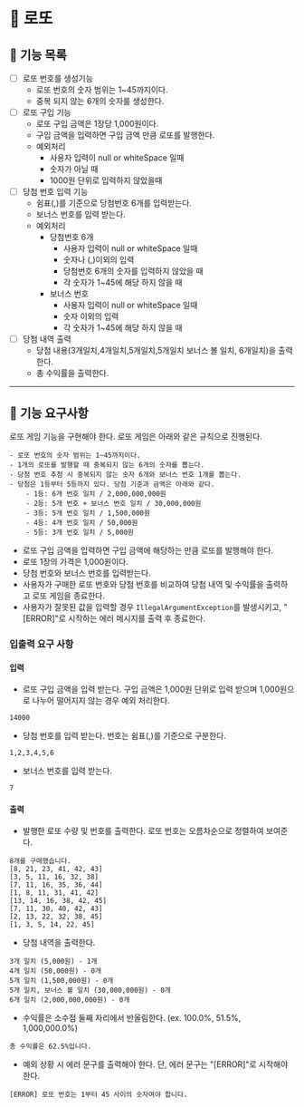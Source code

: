 # 🎴 로또 

## 📌 기능 목록

- [ ] 로또 번호를 생성기능 
  - 로또 번호의 숫자 범위는 1~45까지이다.
  - 중복 되지 않는 6개의 숫자를 생성한다.
- [ ] 로또 구입 기능
  - 로또 구입 금액은 1장당 1,000원이다.
  - 구입 금액을 입력하면 구입 금액 만큼 로또를 발행한다.
  - 예외처리
    - 사용자 입력이 null or whiteSpace 일때
    - 숫자가 아닐 때
    - 1000원 단위로 입력하지 않았을때
- [ ] 당첨 번호 입력 기능 
  - 쉼표(,)를 기준으로 당첨번호 6개를 입력받는다. 
  - 보너스 번호를 입력 받는다.
  - 예외처리
    - 당첨번호 6개
      - 사용자 입력이 null or whiteSpace 일때
      - 숫자나 (,)이외의 입력
      - 당첨번호 6개의 숫자를 입력하지 않았을 때
      - 각 숫자가 1~45에 해당 하지 않을 때
    - 보너스 번호
      - 사용자 입력이 null or whiteSpace 일때
      - 숫자 이외의 입력
      - 각 숫자가 1~45에 해당 하지 않을 때
- [ ] 당첨 내역 출력 
  - 당첨 내용(3개일치,4개일치,5개일치,5개일치 보너스 볼 일치, 6개일치)을 출력한다.
  - 총 수익률을 출력한다.

  
<hr/>

## 🚀 기능 요구사항

로또 게임 기능을 구현해야 한다. 로또 게임은 아래와 같은 규칙으로 진행된다.

```
- 로또 번호의 숫자 범위는 1~45까지이다.
- 1개의 로또를 발행할 때 중복되지 않는 6개의 숫자를 뽑는다.
- 당첨 번호 추첨 시 중복되지 않는 숫자 6개와 보너스 번호 1개를 뽑는다.
- 당첨은 1등부터 5등까지 있다. 당첨 기준과 금액은 아래와 같다.
    - 1등: 6개 번호 일치 / 2,000,000,000원
    - 2등: 5개 번호 + 보너스 번호 일치 / 30,000,000원
    - 3등: 5개 번호 일치 / 1,500,000원
    - 4등: 4개 번호 일치 / 50,000원
    - 5등: 3개 번호 일치 / 5,000원
```

- 로또 구입 금액을 입력하면 구입 금액에 해당하는 만큼 로또를 발행해야 한다.
- 로또 1장의 가격은 1,000원이다.
- 당첨 번호와 보너스 번호를 입력받는다.
- 사용자가 구매한 로또 번호와 당첨 번호를 비교하여 당첨 내역 및 수익률을 출력하고 로또 게임을 종료한다.
- 사용자가 잘못된 값을 입력할 경우 `IllegalArgumentException`를 발생시키고, "[ERROR]"로 시작하는 에러 메시지를 출력 후 종료한다.

### 입출력 요구 사항

#### 입력

- 로또 구입 금액을 입력 받는다. 구입 금액은 1,000원 단위로 입력 받으며 1,000원으로 나누어 떨어지지 않는 경우 예외 처리한다.

```
14000
```

- 당첨 번호를 입력 받는다. 번호는 쉼표(,)를 기준으로 구분한다.

```
1,2,3,4,5,6
```

- 보너스 번호를 입력 받는다.

```
7
```

#### 출력

- 발행한 로또 수량 및 번호를 출력한다. 로또 번호는 오름차순으로 정렬하여 보여준다.

```
8개를 구매했습니다.
[8, 21, 23, 41, 42, 43] 
[3, 5, 11, 16, 32, 38] 
[7, 11, 16, 35, 36, 44] 
[1, 8, 11, 31, 41, 42] 
[13, 14, 16, 38, 42, 45] 
[7, 11, 30, 40, 42, 43] 
[2, 13, 22, 32, 38, 45] 
[1, 3, 5, 14, 22, 45]
```

- 당첨 내역을 출력한다.

```
3개 일치 (5,000원) - 1개
4개 일치 (50,000원) - 0개
5개 일치 (1,500,000원) - 0개
5개 일치, 보너스 볼 일치 (30,000,000원) - 0개
6개 일치 (2,000,000,000원) - 0개
```

- 수익률은 소수점 둘째 자리에서 반올림한다. (ex. 100.0%, 51.5%, 1,000,000.0%)

```
총 수익률은 62.5%입니다.
```

- 예외 상황 시 에러 문구를 출력해야 한다. 단, 에러 문구는 "[ERROR]"로 시작해야 한다.

```
[ERROR] 로또 번호는 1부터 45 사이의 숫자여야 합니다.
```